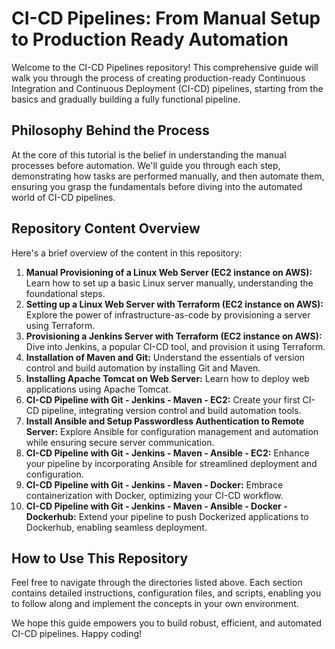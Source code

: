 # CI-CD Pipelines: From Manual Setup to Production Ready Automation

Welcome to the CI-CD Pipelines repository! This comprehensive guide will walk you through the process of creating production-ready Continuous Integration and Continuous Deployment (CI-CD) pipelines, starting from the basics and gradually building a fully functional pipeline. 

## Philosophy Behind the Process

At the core of this tutorial is the belief in understanding the manual processes before automation. We'll guide you through each step, demonstrating how tasks are performed manually, and then automate them, ensuring you grasp the fundamentals before diving into the automated world of CI-CD pipelines.

## Repository Content Overview

Here's a brief overview of the content in this repository:

1. **Manual Provisioning of a Linux Web Server (EC2 instance on AWS):** Learn how to set up a basic Linux server manually, understanding the foundational steps.
2. **Setting up a Linux Web Server with Terraform (EC2 instance on AWS):** Explore the power of infrastructure-as-code by provisioning a server using Terraform.
3. **Provisioning a Jenkins Server with Terraform (EC2 instance on AWS):** Dive into Jenkins, a popular CI-CD tool, and provision it using Terraform.
4. **Installation of Maven and Git:** Understand the essentials of version control and build automation by installing Git and Maven.
5. **Installing Apache Tomcat on Web Server:** Learn how to deploy web applications using Apache Tomcat.
6. **CI-CD Pipeline with Git - Jenkins - Maven - EC2:** Create your first CI-CD pipeline, integrating version control and build automation tools.
7. **Install Ansible and Setup Passwordless Authentication to Remote Server:** Explore Ansible for configuration management and automation while ensuring secure server communication.
8. **CI-CD Pipeline with Git - Jenkins - Maven - Ansible - EC2:** Enhance your pipeline by incorporating Ansible for streamlined deployment and configuration.
9. **CI-CD Pipeline with Git - Jenkins - Maven - Docker:** Embrace containerization with Docker, optimizing your CI-CD workflow.
10. **CI-CD Pipeline with Git - Jenkins - Maven - Ansible - Docker - Dockerhub:** Extend your pipeline to push Dockerized applications to Dockerhub, enabling seamless deployment.

## How to Use This Repository

Feel free to navigate through the directories listed above. Each section contains detailed instructions, configuration files, and scripts, enabling you to follow along and implement the concepts in your own environment.

We hope this guide empowers you to build robust, efficient, and automated CI-CD pipelines. Happy coding!
